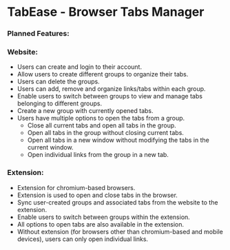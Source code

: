 # TabEase - Browser Tabs Manager

### Planned Features:

### Website:

- Users can create and login to their account.
- Allow users to create different groups to organize their tabs.
- Users can delete the groups.
- Users can add, remove and organize links/tabs within each group.
- Enable users to switch between groups to view and manage tabs belonging to different groups.
- Create a new group with currently opened tabs.
- Users have multiple options to open the tabs from a group.
  - Close all current tabs and open all tabs in the group.
  - Open all tabs in the group without closing current tabs.
  - Open all tabs in a new window without modifying the tabs in the current window.
  - Open individual links from the group in a new tab.

### Extension:

- Extension for chromium-based browsers.
- Extension is used to open and close tabs in the browser.
- Sync user-created groups and associated tabs from the website to the extension.
- Enable users to switch between groups within the extension.
- All options to open tabs are also available in the extension.
- Without extension (for browsers other than chromium-based and mobile devices), users can only open individual links.

